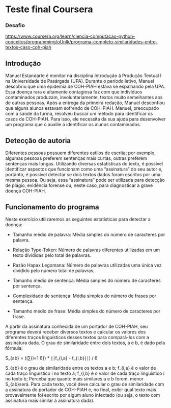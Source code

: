 # Teste final Coursera

### Desafio
https://www.coursera.org/learn/ciencia-computacao-python-conceitos/programming/oUnlk/programa-completo-similaridades-entre-textos-caso-coh-piah

## Introdução
Manuel Estandarte é monitor na disciplina Introdução à Produção Textual I na Universidade de Pasárgada (UPA). Durante o período letivo, Manuel descobriu que uma epidemia de COH-PIAH estava se espalhando pela UPA. Essa doença rara e altamente contagiosa faz com que indivíduos contaminados produzam, involuntariamente, textos muito semelhantes aos de outras pessoas. Após a entrega da primeira redação, Manuel desconfiou que alguns alunos estavam sofrendo de COH-PIAH. Manuel, preocupado com a saúde da turma, resolveu buscar um método para identificar os casos de COH-PIAH. Para isso, ele necessita da sua ajuda para desenvolver um programa que o auxilie a identificar os alunos contaminados.

## Detecção de autoria
Diferentes pessoas possuem diferentes estilos de escrita; por exemplo, algumas pessoas preferem sentenças mais curtas, outras preferem sentenças mais longas. Utilizando diversas estatísticas do texto, é possível identificar aspectos que funcionam como uma “assinatura” do seu autor e, portanto, é possível detectar se dois textos dados foram escritos por uma mesma pessoa. Ou seja, essa “assinatura” pode ser utilizada para detecção de plágio, evidência forense ou, neste caso, para diagnosticar a grave doença COH-PIAH.

## Funcionamento do programa
Neste exercício utilizaremos as seguintes estatísticas para detectar a doença:

- Tamanho médio de palavra: Média simples do número de caracteres por palavra.

- Relação Type-Token: Número de palavras diferentes utilizadas em um texto divididas pelo total de palavras.

- Razão Hapax Legomana: Número de palavras utilizadas uma única vez dividido pelo número total de palavras.

- Tamanho médio de sentença: Média simples do número de caracteres por sentença.

- Complexidade de sentença: Média simples do número de frases por sentença.

- Tamanho médio de frase: Média simples do número de caracteres por frase.

A partir da assinatura conhecida de um portador de COH-PIAH, seu programa deverá receber diversos textos e calcular os valores dos diferentes traços linguísticos desses textos para compará-los com a assinatura dada. O grau de similaridade entre dois textos, a e b, é dado pela fórmula:

S_{ab} = ((∑{i=1 6}) * ∣∣f_{i,a} - f_{i,b}∣∣) / 6

S_{ab} é o grau de similaridade entre os textos a e b;
f_{i,a} é o valor de cada traço linguístico i no texto a;
f_{i,b} é o valor de cada traço linguístico i no texto b;
Perceba que quanto mais similares a e b forem, menor S_{ab}será. Para cada texto, você deve calcular o grau de similaridade com a assinatura do portador de COH-PIAH e, no final, exibir qual texto mais provavelmente foi escrito por algum aluno infectado (ou seja, o texto com assinatura mais similar à assinatura dada).
